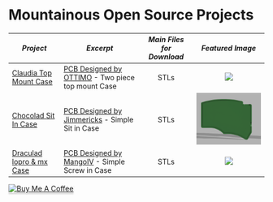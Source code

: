 # Mountainous Open Source Projects

| *Project* | *Excerpt* | *Main Files for Download* | *Featured Image* |
| --- | --- | :---: | :---: |
| [Claudia Top Mount Case](https://github.com/drewfowler/Drew...-Open-Source-Projects/tree/main/Claudia) | [PCB Designed by OTTIMO](https://github.com/subottimale/Claudia) - Two piece top mount Case | STLs | <img src="https://github.com/drewfowler/Mountainous-Open-Source-Projects/blob/main/Claudia/pics/claudia_render_front.png" width="350px" /> |
| [Chocolad Sit In Case](https://github.com/drewfowler/Drew...-Open-Source-Projects/tree/main/Chocolad) | [PCB Designed by Jimmericks](https://github.com/jimmerricks/chocolad) - Simple Sit in Case | STLs | <img src="https://github.com/drewfowler/Drew...-Open-Source-Projects/blob/main/Chocolad/pics/chocolad.png" width="350px" /> |
| [Draculad lopro & mx Case](https://github.com/drewfowler/Drew...-Open-Source-Projects/tree/main/Draculad) | [PCB Designed by MangoIV](https://github.com/MangoIV/dracuLad) - Simple Screw in Case | STLs | <img src="https://github.com/drewfowler/Drew...-Open-Source-Projects/blob/main/Chocolad/pics/drac.png" width="350px" /> |

<a href="https://www.buymeacoffee.com/mountainous" target="_blank"><img src="https://www.buymeacoffee.com/assets/img/custom_images/orange_img.png" alt="Buy Me A Coffee" style="height: 41px !important;width: 174px !important;box-shadow: 0px 3px 2px 0px rgba(190, 190, 190, 0.5) !important;-webkit-box-shadow: 0px 3px 2px 0px rgba(190, 190, 190, 0.5) !important;" ></a>


